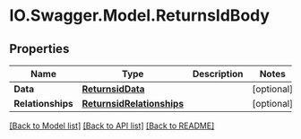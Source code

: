 # IO.Swagger.Model.ReturnsIdBody
## Properties

Name | Type | Description | Notes
------------ | ------------- | ------------- | -------------
**Data** | [**ReturnsidData**](ReturnsidData.md) |  | [optional] 
**Relationships** | [**ReturnsidRelationships**](ReturnsidRelationships.md) |  | [optional] 

[[Back to Model list]](../README.md#documentation-for-models) [[Back to API list]](../README.md#documentation-for-api-endpoints) [[Back to README]](../README.md)

